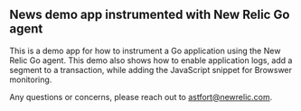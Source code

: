 ## News demo app instrumented with New Relic Go agent

This is a demo app for how to instrument a Go application using the New Relic Go agent. This demo also shows how to enable application logs, add a segment to a transaction, while adding the JavaScript snippet for Browswer monitoring.

Any questions or concerns, please reach out to astfort@newrelic.com.
